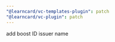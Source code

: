 ```yaml
---
"@learncard/vc-templates-plugin": patch
"@learncard/vc-plugin": patch
---
```


add boost ID issuer name

